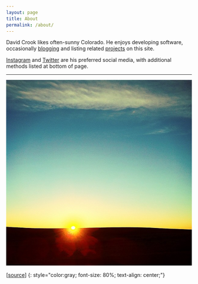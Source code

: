 ```yaml
---
layout: page
title: About
permalink: /about/
---
```


David Crook likes often-sunny Colorado. He enjoys developing software, occasionally [blogging](/) and listing related [projects](/projects/) on this site.

<a href="https://www.instagram.com/dpc/" target="_blank">Instagram</a> and <a href="https://twitter.com/idcrook" target="_blank">Twitter</a> are his preferred social media, with additional methods listed at bottom of page.

-----

![Sun's up! <>](/images/suns_up_2012-JAN-30.jpg "Backyard view of Sunrise, 2012-Jan-30")

\[<a href="https://instagram.com/p/mOSfY/" target="_blank">source</a>\]
{: style="color:gray; font-size: 80%; text-align: center;"}
